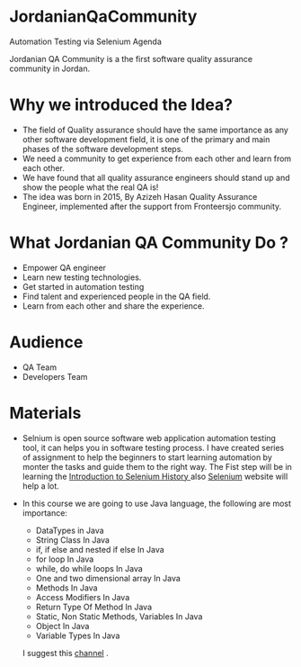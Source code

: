 # JordanianQaCommunity
Automation Testing via Selenium Agenda

Jordanian QA Community is a the first software quality assurance community in Jordan.

# Why we introduced the Idea?
* The field of Quality assurance should have the same importance as any other software development field, it is one of the primary and main phases of the software development steps.
* We need a community to get experience from each other and learn from each other.
* We have found that all quality assurance engineers should stand up and show the people what the real QA is!
* The idea was born in 2015, By Azizeh Hasan Quality Assurance Engineer, implemented after the support from Fronteersjo community.

# What Jordanian QA Community Do ?
* Empower QA engineer 
* Learn new testing technologies.
* Get started in automation testing 
* Find talent and experienced people in the QA field.
* Learn from each other and share the experience.

# Audience
* QA Team 
* Developers Team

# Materials
* Selnium is open source software web application automation testing tool, it can helps you in software testing process. I have created series of assignment to help the beginners to start learning automation by monter the tasks and guide them to the right way. The Fist step will be in learning the [Introduction to Selenium History ](https://docs.google.com/presentation/d/1mGdcQtW1qdQMb6ggYB3_Lt_ySPHiCOUZPlzKDAge1cM/edit?usp=sharing
) also [Selenium](https://www.seleniumhq.org/) website will help a lot. 
* In this course we are going to use Java language, the following are most importance:
	- DataTypes in Java
	- String Class In Java
	- if, if else and nested if else In Java
	- for loop In Java
	- while, do while loops In Java
	- One and two dimensional array In Java
	- Methods In Java
	- Access Modifiers In Java
	- Return Type Of Method In Java
	- Static, Non Static Methods, Variables In Java
	- Object In Java
	- Variable Types In Java

	I suggest this [channel](https://www.youtube.com/playlist?list=PLFE2CE09D83EE3E28) .

 